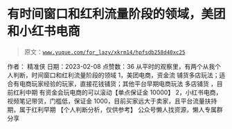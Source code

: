 # 有时间窗口和红利流量阶段的领域，美团和小红书电商

> 原文：[`www.yuque.com/for_lazy/xkrm14/hpfsdb258d40xc25`](https://www.yuque.com/for_lazy/xkrm14/hpfsdb258d40xc25)

<ne-p id="u33372910" data-lake-id="u33372910"><ne-text id="udcabf6a9">作者： 精准侠</ne-text></ne-p> <ne-p id="ua4455c43" data-lake-id="ua4455c43"><ne-text id="ufee00649">日期：2023-02-08</ne-text></ne-p> <ne-p id="u0dcffb06" data-lake-id="u0dcffb06"><ne-text id="u6c196d01">点赞数：</ne-text><ne-text id="ubde35a00" ne-bold="true">36</ne-text></ne-p> <ne-hole id="u078b7924" data-lake-id="u078b7924"><ne-card data-card-name="hr" data-card-type="block" id="AqYWG" data-event-boundary="card"><ne-p id="ub6ad12ea" data-lake-id="ub6ad12ea"><ne-text id="u0df5b2a9">从平时的观察里，有两个从我个人判断，时间窗口和红利流量阶段的领域 1，美团电商，资金流</ne-text> <ne-text id="uad7e1798">铺货多店玩法；适合有电商玩家经验的玩家，直接花钱铺货；其他平台早期电商玩法 多店铺货 ，目前红利中期 有资金会玩电商的可以滚动【单点保证金 10000】</ne-text> <ne-text id="uea3563b6">2，小红书电商，视频笔记带货，门槛低，保证金 1000，目前买家远大于卖家，且平台流量扶持期，属于红利早期 【个人判断分析，仅供参考】</ne-text></ne-p> <ne-hole id="u332149f6" data-lake-id="u332149f6"><ne-card data-card-name="hr" data-card-type="block" id="WEwe3" data-event-boundary="card"><ne-p id="u31e680da" data-lake-id="u31e680da"><ne-text id="u3f222e3c">公众号懒人找资源，懒人专属群分享</ne-text></ne-p></ne-card></ne-hole></ne-card></ne-hole>